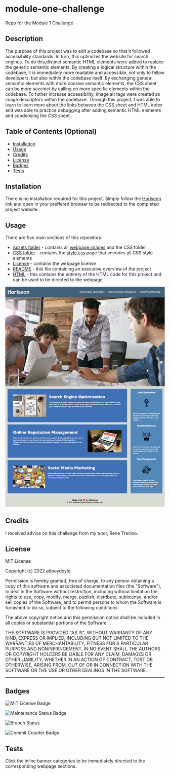 # module-one-challenge
Repo for the Module 1 Challenge

## Description

The purpose of this project was to edit a codebase so that it followed accessibility standards. In turn, this optimizes the website for search engines. To do this,distinct semantic HTML elements were added to replace the generic semantic elements. By creating a logical structure within the codebase, it is immediately more readable and accessible, not only to fellow developers, but also within the codebase itself. By exchanging general semantic elements with more consise semantic elements, the CSS sheet can be more succinct by calling on more specific elements within the codebase. To futher increase accessibility, image alt tags were created as image descriptors within the codebase. Through this project, I was able to learn to learn more about the links between the CSS sheet and HTML index and was able to practice debugging after adding semantic HTML elements and condensing the CSS sheet. 

<!-- 
Provide a short description explaining the what, why, and how of your project. Use the following questions as a guide:
- What was your motivation?
- Why did you build this project? (Note: the answer is not "Because it was a homework assignment.")
- What problem does it solve?
- What did you learn?
 -->

## Table of Contents (Optional)

- [Installation](#installation)
- [Usage](#usage)
- [Credits](#credits)
- [License](#license)
- [Badges](#badges)
- [Tests](#tests)

<!-- If your README is long, add a table of contents to make it easy for users to find what they need. -->

## Installation

There is no installation required for this project. Simply follow the [Horiseon](https://abbeydoyle.github.io/module-one-challenge/#online-reputation-management) link and open in your preffered browser to be redirected to the completed project website.

<!-- What are the steps required to install your project? Provide a step-by-step description of how to get the development environment running. -->

## Usage

There are five main sections of this repository:

- [Assets folder](https://github.com/abbeydoyle/module-one-challenge/tree/main/assets) - contains all [webpage images](https://github.com/abbeydoyle/module-one-challenge/tree/main/assets/images) and the CSS folder 
- [CSS folder](https://github.com/abbeydoyle/module-one-challenge/tree/main/assets/css) - contains the [style.css](https://github.com/abbeydoyle/module-one-challenge/blob/main/assets/css/style.css) page that encodes all CSS style elements
- [License](https://github.com/abbeydoyle/module-one-challenge/blob/main/LICENSE) - contains the webpage license 
- [README](https://github.com/abbeydoyle/module-one-challenge/blob/main/README.md) - this file containing an executive overview of the project
- [HTML](https://github.com/abbeydoyle/module-one-challenge/blob/main/index.html) - this contains the entirety of the HTML code for this project and can be used to be directed to the webpage

![this image depicts the deployed webpage](/assets/images/deployed-page.png)


<!-- Provide instructions and examples for use. Include screenshots as needed.

To add a screenshot, create an `assets/images` folder in your repository and upload your screenshot to it. Then, using the relative file path, add it to your README using the following syntax:

![alt text](assets/images/screenshot.png) -->

## Credits

I received advice on this challenge from my tutor, Rene Trevino.

## License

MIT License

Copyright (c) 2022 abbeydoyle

Permission is hereby granted, free of charge, to any person obtaining a copy
of this software and associated documentation files (the "Software"), to deal
in the Software without restriction, including without limitation the rights
to use, copy, modify, merge, publish, distribute, sublicense, and/or sell
copies of the Software, and to permit persons to whom the Software is
furnished to do so, subject to the following conditions:

The above copyright notice and this permission notice shall be included in all
copies or substantial portions of the Software.

THE SOFTWARE IS PROVIDED "AS IS", WITHOUT WARRANTY OF ANY KIND, EXPRESS OR
IMPLIED, INCLUDING BUT NOT LIMITED TO THE WARRANTIES OF MERCHANTABILITY,
FITNESS FOR A PARTICULAR PURPOSE AND NONINFRINGEMENT. IN NO EVENT SHALL THE
AUTHORS OR COPYRIGHT HOLDERS BE LIABLE FOR ANY CLAIM, DAMAGES OR OTHER
LIABILITY, WHETHER IN AN ACTION OF CONTRACT, TORT OR OTHERWISE, ARISING FROM,
OUT OF OR IN CONNECTION WITH THE SOFTWARE OR THE USE OR OTHER DEALINGS IN THE
SOFTWARE.

<!-- The last section of a high-quality README file is the license. This lets other developers know what they can and cannot do with your project. If you need help choosing a license, refer to [https://choosealicense.com/](https://choosealicense.com/). -->

---

<!-- 🏆 The previous sections are the bare minimum, and your project will ultimately determine the content of this document. You might also want to consider adding the following sections. -->

## Badges

![MIT License Badge](https://img.shields.io/github/license/abbeydoyle/module-one-challenge?style=plastic)

![Maintenance Status Badge](https://img.shields.io/maintenance/yes/2022?style=plastic)

![Branch Status](https://img.shields.io/github/commit-status/abbeydoyle/module-one-challenge/main/b47d4a7457cf5e66ced4bdac829275209b3dc49c?style=plastic)

![Commit Counter Badge](https://img.shields.io/github/commits-since/abbeydoyle/module-one-challenge/b47d4a7457cf5e66ced4bdac829275209b3dc49c?style=plastic)
<!-- I need to learn how to rename commit version -->


<!-- ![badmath](https://img.shields.io/github/languages/top/nielsenjared/badmath) -->

<!-- Badges aren't necessary, but they demonstrate street cred. Badges let other developers know that you know what you're doing. Check out the badges hosted by [shields.io](https://shields.io/). You may not understand what they all represent now, but you will in time. -->


## Tests

Click the inline banner categories to be immediately directed to the corresponding webpage sections.